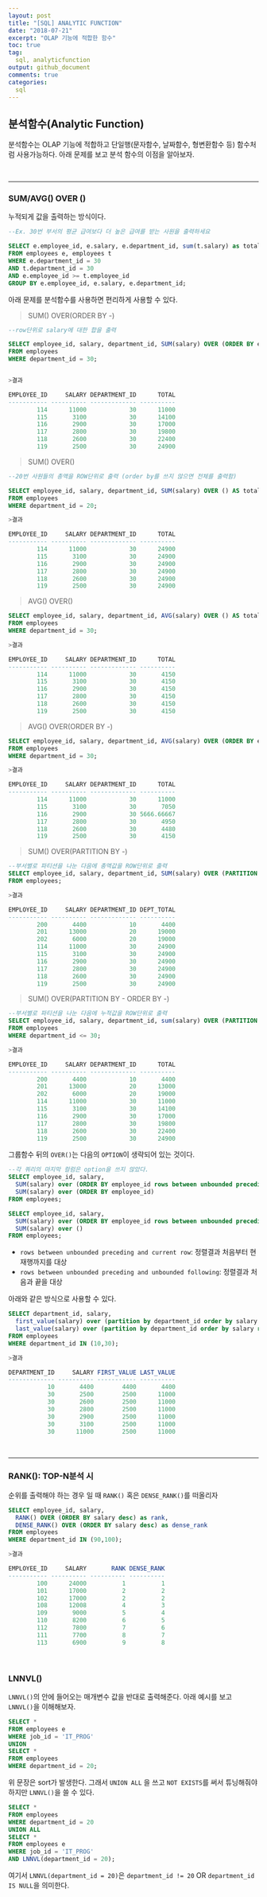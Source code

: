 ```yaml
---
layout: post
title: "[SQL] ANALYTIC FUNCTION"
date: "2018-07-21"
excerpt: "OLAP 기능에 적합한 함수"
toc: true
tag:
  sql, analyticfunction
output: github_document
comments: true
categories:
  sql
---
```


## 분석함수(Analytic Function)

분석함수는 OLAP 기능에 적합하고 단일행(문자함수, 날짜함수, 형변환함수 등) 함수처럼 사용가능하다. 아래 문제를 보고 분석 함수의 이점을 알아보자.

<br>

***

### SUM/AVG() OVER ()

누적되게 값을 출력하는 방식이다.

```sql
--Ex. 30번 부서의 평균 급여보다 더 높은 급여를 받는 사원을 출력하세요

SELECT e.employee_id, e.salary, e.department_id, sum(t.salary) as total
FROM employees e, employees t
WHERE e.department_id = 30
AND t.department_id = 30
AND e.employee_id >= t.employee_id
GROUP BY e.employee_id, e.salary, e.department_id;
```

아래 문제를 분석함수를 사용하면 편리하게 사용할 수 있다.

>SUM() OVER(ORDER BY -)

```sql
--row단위로 salary에 대한 합을 출력

SELECT employee_id, salary, department_id, SUM(salary) OVER (ORDER BY employee_id) AS total
FROM employees
WHERE department_id = 30;


>결과

EMPLOYEE_ID     SALARY DEPARTMENT_ID      TOTAL
----------- ---------- ------------- ----------
        114      11000            30      11000
        115       3100            30      14100
        116       2900            30      17000
        117       2800            30      19800
        118       2600            30      22400
        119       2500            30      24900
```

>SUM() OVER()

```sql
--20번 사원들의 총액을 ROW단위로 출력 (order by를 쓰지 않으면 전체를 출력함)

SELECT employee_id, salary, department_id, SUM(salary) OVER () AS total
FROM employees
WHERE department_id = 20;

>결과

EMPLOYEE_ID     SALARY DEPARTMENT_ID      TOTAL
----------- ---------- ------------- ----------
        114      11000            30      24900
        115       3100            30      24900
        116       2900            30      24900
        117       2800            30      24900
        118       2600            30      24900
        119       2500            30      24900

```

>AVG() OVER()

```sql
SELECT employee_id, salary, department_id, AVG(salary) OVER () AS total
FROM employees
WHERE department_id = 30;

>결과

EMPLOYEE_ID     SALARY DEPARTMENT_ID      TOTAL
----------- ---------- ------------- ----------
        114      11000            30       4150
        115       3100            30       4150
        116       2900            30       4150
        117       2800            30       4150
        118       2600            30       4150
        119       2500            30       4150
```

>AVG() OVER(ORDER BY -)

```sql
SELECT employee_id, salary, department_id, AVG(salary) OVER (ORDER BY employee_id) AS total
FROM employees
WHERE department_id = 30;

>결과

EMPLOYEE_ID     SALARY DEPARTMENT_ID      TOTAL
----------- ---------- ------------- ----------
        114      11000            30      11000
        115       3100            30       7050
        116       2900            30 5666.66667
        117       2800            30       4950
        118       2600            30       4480
        119       2500            30       4150
```

> SUM() OVER(PARTITION BY -)

```sql
--부서별로 파티션을 나눈 다음에 총액값을 ROW단위로 출력
SELECT employee_id, salary, department_id, SUM(salary) OVER (PARTITION BY department_id) AS dept_total
FROM employees;

>결과

EMPLOYEE_ID     SALARY DEPARTMENT_ID DEPT_TOTAL
----------- ---------- ------------- ----------
        200       4400            10       4400
        201      13000            20      19000
        202       6000            20      19000
        114      11000            30      24900
        115       3100            30      24900
        116       2900            30      24900
        117       2800            30      24900
        118       2600            30      24900
        119       2500            30      24900
```

> SUM() OVER(PARTITION BY - ORDER BY -)

```sql
--부서별로 파티션을 나눈 다음에 누적값을 ROW단위로 출력
SELECT employee_id, salary, department_id, sum(salary) OVER (PARTITION BY department_id ORDER BY employee_id) AS total
FROM employees
WHERE department_id <= 30;

>결과

EMPLOYEE_ID     SALARY DEPARTMENT_ID      TOTAL
----------- ---------- ------------- ----------
        200       4400            10       4400
        201      13000            20      13000
        202       6000            20      19000
        114      11000            30      11000
        115       3100            30      14100
        116       2900            30      17000
        117       2800            30      19800
        118       2600            30      22400
        119       2500            30      24900
```

그룹함수 뒤의 `OVER()`는 다음의 `OPTION`이 생략되어 있는 것이다.

```sql
--각 쿼리의 마지막 컬럼은 option을 쓰지 않았다.
SELECT employee_id, salary,
  SUM(salary) over (ORDER BY employee_id rows between unbounded preceding and current row),
  SUM(salary) over (ORDER BY employee_id)
FROM employees;

SELECT employee_id, salary,
  SUM(salary) over (ORDER BY employee_id rows between unbounded preceding and unbounded following),
  SUM(salary) over ()
FROM employees;
```

- `rows between unbounded preceding and current row`: 정렬결과 처음부터 현재행까지를 대상
- `rows between unbounded preceding and unbounded following`: 정렬결과 처음과 끝을 대상

아래와 같은 방식으로 사용할 수 있다.

```sql
SELECT department_id, salary,
  first_value(salary) over (partition by department_id order by salary rows between unbounded preceding and unbounded following) first_value,
  last_value(salary) over (partition by department_id order by salary rows between unbounded preceding and unbounded following) last_value
FROM employees
WHERE department_id IN (10,30);

>결과

DEPARTMENT_ID     SALARY FIRST_VALUE LAST_VALUE
------------- ---------- ----------- ----------
           10       4400        4400       4400
           30       2500        2500      11000
           30       2600        2500      11000
           30       2800        2500      11000
           30       2900        2500      11000
           30       3100        2500      11000
           30      11000        2500      11000
```


<BR>

***

### RANK(): TOP-N분석 시

순위를 출력해야 하는 경우 일 때 `RANK()` 혹은 `DENSE_RANK()`를 떠올리자

```sql
SELECT employee_id, salary, 
  RANK() OVER (ORDER BY salary desc) as rank,
  DENSE_RANK() OVER (ORDER BY salary desc) as dense_rank
FROM employees
WHERE department_id IN (90,100);

>결과

EMPLOYEE_ID     SALARY       RANK DENSE_RANK
----------- ---------- ---------- ----------
        100      24000          1          1
        101      17000          2          2
        102      17000          2          2
        108      12008          4          3
        109       9000          5          4
        110       8200          6          5
        112       7800          7          6
        111       7700          8          7
        113       6900          9          8
```

<br>

### LNNVL()

`LNNVL()`의 안에 들어오는 매개변수 값을 반대로 출력해준다. 아래 예시를 보고 `LNNVL()`을 이해해보자.

```sql
SELECT *
FROM employees e
WHERE job_id = 'IT_PROG'
UNION
SELECT *
FROM employees
WHERE department_id = 20;
```

위 문장은 sort가 발생한다. 그래서 `UNION ALL` 을 쓰고 `NOT EXISTS`를 써서 튜닝해줘야하지만 `LNNVL()`을 쓸 수 있다.

```sql
SELECT *
FROM employees
WHERE department_id = 20
UNION ALL
SELECT *
FROM employees e
WHERE job_id = 'IT_PROG'
AND LNNVL(department_id = 20);
```

여기서 `LNNVL(department_id = 20)`은 `department_id != 20` OR `department_id IS NULL`을 의미한다.
